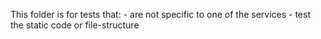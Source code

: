 This folder is for tests that:
    - are not specific to one of the services
    - test the static code or file-structure